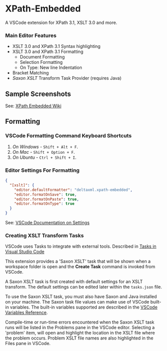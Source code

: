 # XPath-Embedded

A VSCode extension for XPath 3.1, XSLT 3.0 and more.

### Main Editor Features
- XSLT 3.0 and XPath 3.1 Syntax highlighting
- XSLT 3.0 and XPath 3.1 Formatting
  - Document Formatting
  - Selection Formatting
  - On Type: New line Indentation
- Bracket Matching
- *Saxon XSLT* Transform Task Provider (requires Java)

## Sample Screenshots

See: [XPath Embedded Wiki](https://github.com/DeltaXML/vscode-xslt-tokenizer/wiki/XPath-Embedded)

## Formatting

### VSCode Formatting Command Keyboard Shortcuts
1. *On Windows* - ```Shift + Alt + F```.
2. *On Mac* - ```Shift + Option + F```.
3. *On Ubuntu* - ```Ctrl + Shift + I```.

### Editor Settings For Formatting
```json
{
  "[xslt]": {
    "editor.defaultFormatter": "deltaxml.xpath-embedded",
    "editor.formatOnSave": true,
    "editor.formatOnPaste": true,
    "editor.formatOnType": true
  }
}
```
See: [VSCode Documentation on Settings](https://code.visualstudio.com/docs/getstarted/settings)

### Creating XSLT Transform Tasks

VSCode uses Tasks to integrate with external tools. Described in [Tasks in Visual Studio Code](https://code.visualstudio.com/docs/editor/tasks)

This extension provides a 'Saxon XSLT' task that will be shown when a workspace folder is open and the **Create Task** command is invoked from VSCode.

A Saxon XSLT task is first created with default settings for an XSLT transform. The default settings can be edited later within the ```tasks.json``` file.

To use the Saxon XSLT task, you must also have Saxon and Java installed on your machine. The Saxon task file values can make use of VSCode built-in variables. The built-in variables supported are described in the [VSCode Variables Reference](https://code.visualstudio.com/docs/editor/variables-reference).

Compile-time or run-time errors encountered when the Saxon XSLT task runs will be listed in the Problems pane in the VSCode editor. Selecting a 'problem' item, will open and highlight the location in the XSLT file where the problem occurs. Problem XSLT file names are also highlighted in the Files pane in VSCode.
